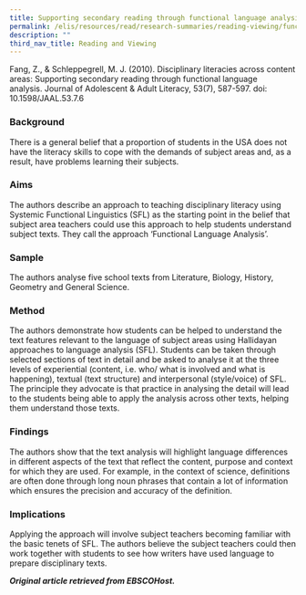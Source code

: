 ```yaml
---
title: Supporting secondary reading through functional language analysis
permalink: /elis/resources/read/research-summaries/reading-viewing/functional-language-analysis/
description: ""
third_nav_title: Reading and Viewing
---
```

Fang, Z., & Schleppegrell, M. J. (2010). Disciplinary literacies across content areas: Supporting secondary reading through functional language analysis. Journal of Adolescent & Adult Literacy, 53(7), 587-597. doi: 10.1598/JAAL.53.7.6

### Background

There is a general belief that a proportion of students in the USA does not have the literacy skills to cope with the demands of subject areas and, as a result, have problems learning their subjects.

### Aims

The authors describe an approach to teaching disciplinary literacy using Systemic Functional Linguistics (SFL) as the starting point in the belief that subject area teachers could use this approach to help students understand subject texts. They call the approach ‘Functional Language Analysis’.

### Sample

The authors analyse five school texts from Literature, Biology, History, Geometry and General Science.

### Method

The authors demonstrate how students can be helped to understand the text features relevant to the language of subject areas using Hallidayan approaches to language analysis (SFL). Students can be taken through selected sections of text in detail and be asked to analyse it at the three levels of experiential (content, i.e. who/ what is involved and what is happening), textual (text structure) and interpersonal (style/voice) of SFL. The principle they advocate is that practice in analysing the detail will lead to the students being able to apply the analysis across other texts, helping them understand those texts.

### Findings

The authors show that the text analysis will highlight language differences in different aspects of the text that reflect the content, purpose and context for which they are used. For example, in the context of science, definitions are often done through long noun phrases that contain a lot of information which ensures the precision and accuracy of the definition.

### Implications

Applying the approach will involve subject teachers becoming familiar with the basic tenets of SFL. The authors believe the subject teachers could then work together with students to see how writers have used language to prepare disciplinary texts.

_**Original article retrieved from EBSCOHost.**_  

